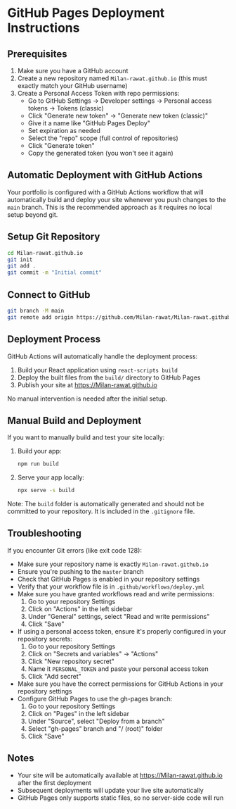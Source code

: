 # GitHub Pages Deployment Instructions

## Prerequisites
1. Make sure you have a GitHub account
2. Create a new repository named `Milan-rawat.github.io` (this must exactly match your GitHub username)
3. Create a Personal Access Token with repo permissions:
   - Go to GitHub Settings → Developer settings → Personal access tokens → Tokens (classic)
   - Click "Generate new token" → "Generate new token (classic)"
   - Give it a name like "GitHub Pages Deploy"
   - Set expiration as needed
   - Select the "repo" scope (full control of repositories)
   - Click "Generate token"
   - Copy the generated token (you won't see it again)

## Automatic Deployment with GitHub Actions

Your portfolio is configured with a GitHub Actions workflow that will automatically build and deploy your site whenever you push changes to the `main` branch. This is the recommended approach as it requires no local setup beyond git.

## Setup Git Repository
```bash
cd Milan-rawat.github.io
git init
git add .
git commit -m "Initial commit"
```

## Connect to GitHub
```bash
git branch -M main
git remote add origin https://github.com/Milan-rawat/Milan-rawat.github.io.git
```

## Deployment Process

GitHub Actions will automatically handle the deployment process:
1. Build your React application using `react-scripts build`
2. Deploy the built files from the `build/` directory to GitHub Pages
3. Publish your site at https://Milan-rawat.github.io

No manual intervention is needed after the initial setup.

## Manual Build and Deployment

If you want to manually build and test your site locally:

1. Build your app:
   ```bash
   npm run build
   ```

2. Serve your app locally:
   ```bash
   npx serve -s build
   ```

Note: The `build` folder is automatically generated and should not be committed to your repository. It is included in the `.gitignore` file.

## Troubleshooting
If you encounter Git errors (like exit code 128):
- Make sure your repository name is exactly `Milan-rawat.github.io`
- Ensure you're pushing to the `master` branch
- Check that GitHub Pages is enabled in your repository settings
- Verify that your workflow file is in `.github/workflows/deploy.yml`
- Make sure you have granted workflows read and write permissions:
  1. Go to your repository Settings
  2. Click on "Actions" in the left sidebar
  3. Under "General" settings, select "Read and write permissions"
  4. Click "Save"
- If using a personal access token, ensure it's properly configured in your repository secrets:
  1. Go to your repository Settings
  2. Click on "Secrets and variables" → "Actions"
  3. Click "New repository secret"
  4. Name it `PERSONAL_TOKEN` and paste your personal access token
  5. Click "Add secret"
- Make sure you have the correct permissions for GitHub Actions in your repository settings
- Configure GitHub Pages to use the gh-pages branch:
  1. Go to your repository Settings
  2. Click on "Pages" in the left sidebar
  3. Under "Source", select "Deploy from a branch"
  4. Select "gh-pages" branch and "/ (root)" folder
  5. Click "Save"

## Notes
- Your site will be automatically available at https://Milan-rawat.github.io after the first deployment
- Subsequent deployments will update your live site automatically
- GitHub Pages only supports static files, so no server-side code will run
